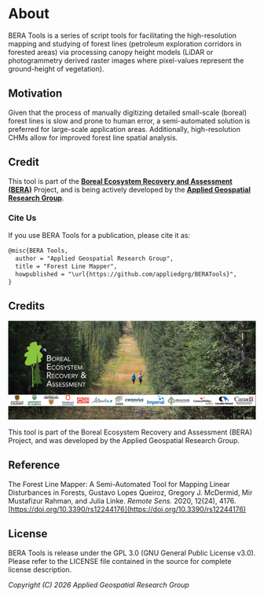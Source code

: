 # About

BERA Tools is a series of script tools for facilitating the high-resolution mapping and studying of forest lines (petroleum exploration corridors in forested areas) via processing canopy height models (LiDAR or photogrammetry derived raster images where pixel-values represent the ground-height of vegetation).

## Motivation

Given that the process of manually digitizing detailed small-scale
(boreal) forest lines is slow and prone to human error, a semi-automated
solution is preferred for large-scale application areas. Additionally,
high-resolution CHMs allow for improved forest line spatial analysis.

## Credit

This tool is part of the [**Boreal Ecosystem Recovery and Assessment (BERA)**](http://www.beraproject.org/) Project, and is being actively developed by the [**Applied Geospatial Research Group**](https://www.appliedgrg.ca/).

### Cite Us

If you use BERA Tools for a publication, please cite it as:

    @misc{BERA Tools,
      author = "Applied Geospatial Research Group",
      title = "Forest Line Mapper",
      howpublished = "\url{https://github.com/appliedgrg/BERATools}",
    }

## Credits

![BERA logo](icons/cover_1060x424_logos.png)

This tool is part of the Boreal Ecosystem Recovery and Assessment (BERA)
Project, and was developed by the Applied Geospatial Research Group.

## Reference

The Forest Line Mapper: A Semi-Automated Tool for Mapping Linear Disturbances in Forests,
Gustavo Lopes Queiroz, Gregory J. McDermid, Mir Mustafizur Rahman, and Julia Linke. _Remote Sens._ 2020, 12(24), 4176.  
[https://doi.org/10.3390/rs12244176](https://doi.org/10.3390/rs12244176)

## License

BERA Tools is release under the GPL 3.0 (GNU General Public License
v3.0). Please refer to the LICENSE file contained in the source for
complete license description.

*Copyright (C) 2026  Applied Geospatial Research Group*
